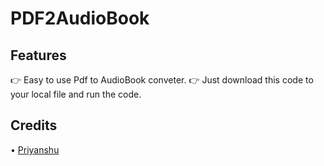 # PDF2AudioBook

## Features
👉 Easy to use Pdf to AudioBook conveter.
👉 Just download this code to your local file and run the code.

## Credits
 • [Priyanshu](https://t.me/priyanshugandhi)
